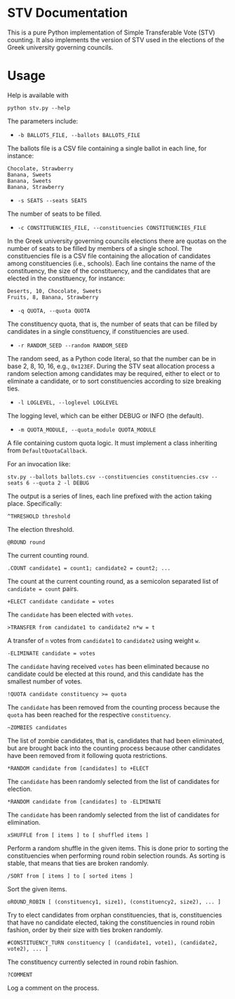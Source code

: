 # STV Documentation

This is a pure Python implementation of Simple Transferable Vote (STV)
counting. It also implements the version of STV used in the
elections of the Greek university governing councils.

# Usage

Help is available with

    python stv.py --help

The parameters include:

* `-b BALLOTS_FILE, --ballots BALLOTS_FILE`

The ballots file is a CSV file containing a single ballot in each
line, for instance:

    Chocolate, Strawberry
    Banana, Sweets
    Banana, Sweets
    Banana, Strawberry

* `-s SEATS --seats SEATS`

The number of seats to be filled.

* `-c CONSTITUENCIES_FILE, --constituencies CONSTITUENCIES_FILE`

In the Greek university governing councils elections there are quotas
on the number of seats to be filled by members of a single school. The
constituencies file is a CSV file containing the allocation of
candidates among constituencies (i.e., schools). Each line contains
the name of the constituency, the size of the constituency, and the
candidates that are elected in the constituency, for instance:

    Deserts, 10, Chocolate, Sweets
    Fruits, 8, Banana, Strawberry

* `-q QUOTA, --quota QUOTA`

The constituency quota, that is, the number of seats that can be
filled by candidates in a single constituency, if constituencies are
used.

* `-r RANDOM_SEED --random RANDOM_SEED`

The random seed, as a Python code literal, so that the number can be
in base 2, 8, 10, 16, e.g., `0x123EF`. During the STV seat allocation
process a random selection among candidates may be required, either to
elect or to eliminate a candidate, or to sort constituencies according
to size breaking ties.

* `-l LOGLEVEL, --loglevel LOGLEVEL`

The logging level, which can be either DEBUG or INFO (the default).

* `-m QUOTA_MODULE, --quota_module QUOTA_MODULE`

A file containing custom quota logic. It must implement a class
inheriting from `DefaultQuotaCallback`.

For an invocation like:

    stv.py --ballots ballots.csv --constituencies constituencies.csv --seats 6 --quota 2 -l DEBUG

The output is a series of lines, each line prefixed with the action
taking place. Specifically:

    ^THRESHOLD threshold

The election threshold.

    @ROUND round

The current counting round.

    .COUNT candidate1 = count1; candidate2 = count2; ...

The count at the current counting round, as a semicolon separated list
of `candidate = count` pairs.

    +ELECT candidate candidate = votes

The `candidate` has been elected with `votes`.

    >TRANSFER from candidate1 to candidate2 n*w = t

A transfer of `n` votes from `candidate1` to `candidate2` using weight `w`.

    -ELIMINATE candidate = votes

The `candidate` having received `votes` has been eliminated because no
candidate could be elected at this round, and this candidate has the
smallest number of votes.

    !QUOTA candidate constituency >= quota

The `candidate` has been removed from the counting process because the
`quota` has been reached for the respective `constituency`.

    ~ZOMBIES candidates

The list of zombie candidates, that is, candidates that had been
eliminated, but are brought back into the counting process because
other candidates have been removed from it following quota
restrictions.

    *RANDOM candidate from [candidates] to +ELECT

The `candidate` has been randomly selected from the list of candidates
for election.

    *RANDOM candidate from [candidates] to -ELIMINATE

The `candidate` has been randomly selected from the list of candidates
for elimination.

    xSHUFFLE from [ items ] to [ shuffled items ]

Perform a random shuffle in the given items. This is done prior to
sorting the constituencies when performing round robin selection
rounds. As sorting is stable, that means that ties are broken
randomly. 

    /SORT from [ items ] to [ sorted items ]
    
Sort the given items.
    
    oROUND_ROBIN [ (constituency1, size1), (constituency2, size2), ... ]
    
Try to elect candidates from orphan constituencies, that is,
constituencies that have no candidate elected, taking the
constituencies in round robin fashion, order by their size with ties
broken randomly.
    
    #CONSTITUENCY_TURN constituency [ (candidate1, vote1), (candidate2, vote2), ... ]
    
The constituency currently selected in round robin fashion.

    ?COMMENT 

Log a comment on the process.